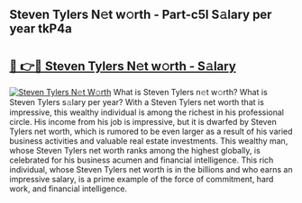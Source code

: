 ## Steven Tylers N𝚎t w𝚘rth - Part-c5l S𝚊lary per year tkP4a

# <h2><a href="http://gc4ocp.nevu.top/?p=Steven+Tylers">🔗 👉🔴 Steven Tylers N𝚎t w𝚘rth - S𝚊lary</a></h2>

[![Steven Tylers N𝚎t W𝚘rth](https://i.imgur.com/Oavwk0R.jpeg)](http://gc4ocp.nevu.top/?p=Steven+Tylers)
What is Steven Tylers n𝚎t w𝚘rth? What is Steven Tylers s𝚊lary per year?
With a Steven Tylers net worth that is impressive, this wealthy individual is among the richest in his professional circle. His income from his job is impressive, but it is dwarfed by Steven Tylers net worth, which is rumored to be even larger as a result of his varied business activities and valuable real estate investments. This wealthy man, whose Steven Tylers net worth ranks among the highest globally, is celebrated for his business acumen and financial intelligence. This rich individual, whose Steven Tylers net worth is in the billions and who earns an impressive salary, is a prime example of the force of commitment, hard work, and financial intelligence.
